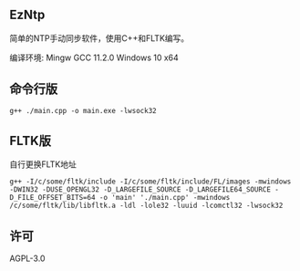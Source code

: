 ## EzNtp

简单的NTP手动同步软件，使用C++和FLTK编写。

编译环境: Mingw GCC 11.2.0 Windows 10 x64

## 命令行版

    g++ ./main.cpp -o main.exe -lwsock32

## FLTK版

自行更换FLTK地址

    g++ -I/c/some/fltk/include -I/c/some/fltk/include/FL/images -mwindows -DWIN32 -DUSE_OPENGL32 -D_LARGEFILE_SOURCE -D_LARGEFILE64_SOURCE -D_FILE_OFFSET_BITS=64 -o 'main' './main.cpp' -mwindows /c/some/fltk/lib/libfltk.a -ldl -lole32 -luuid -lcomctl32 -lwsock32


## 许可

AGPL-3.0



